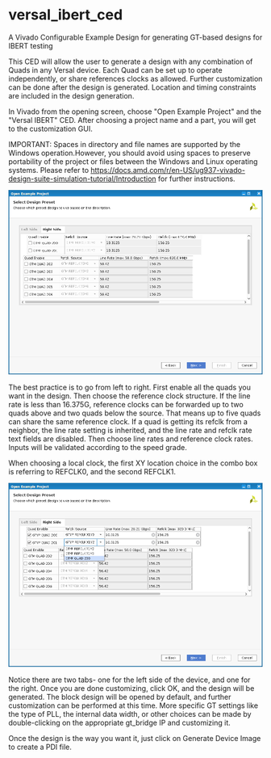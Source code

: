 # versal_ibert_ced
A Vivado Configurable Example Design for generating GT-based designs for IBERT testing


This CED will allow the user to generate a design with any combination of Quads in any Versal device.
Each Quad can be set up to operate independently, or share references clocks as allowed.  Further customization
can be done after the design is generated.  Location and timing constraints are included in the design generation.

In Vivado from the opening screen, choose "Open Example Project" and the "Versal IBERT" CED.  After choosing a project
name and a part, you will get to the customization GUI.

IMPORTANT: Spaces in directory and file names are supported by the Windows operation.However, you should avoid using
spaces to preserve portability of the project or files between the Windows and Linux operating systems. Please refer to
https://docs.amd.com/r/en-US/ug937-vivado-design-suite-simulation-tutorial/Introduction for further instructions.

![IBERT CED screencap](./images/screencap.png)

The best practice is to go from left to right.  First enable all the quads you want in the design.  Then choose the reference
clock structure.  If the line rate is less than 16.375G, reference clocks can be forwarded up to two quads above and two
quads below the source.  That means up to five quads can share the same reference clock.  If a quad is getting its refclk
from a neighbor, the line rate setting is inherited, and the line rate and refclk rate text fields are disabled.  Then choose
line rates and reference clock rates.  Inputs will be validated according to the speed grade. 

When choosing a local clock, the first XY location choice in the combo box is referring to REFCLK0, and the second REFCLK1. 

![IBERT CED screencap2](./images/screencap2.png)

Notice there are two tabs- one for the left side of the device, and one for the right.  Once you are done customizing, click
OK, and the design will be generated.  The block design will be opened by default, and further customization can be performed 
at this time.  More specific GT settings like the type of PLL, the internal data width, or other choices can be made by double-clicking
on the appropriate gt_bridge IP and customizing it. 

Once the design is the way you want it, just click on Generate Device Image to create a PDI file.
